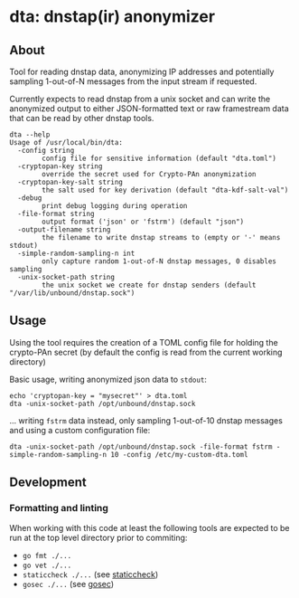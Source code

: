 # dta: dnstap(ir) anonymizer
## About
Tool for reading dnstap data, anonymizing IP addresses and potentially sampling
1-out-of-N messages from the input stream if requested.

Currently expects to read dnstap from a unix socket and can write the
anonymized output to either JSON-formatted text or raw framestream data that
can be read by other dnstap tools.
```
dta --help
Usage of /usr/local/bin/dta:
  -config string
    	config file for sensitive information (default "dta.toml")
  -cryptopan-key string
    	override the secret used for Crypto-PAn anonymization
  -cryptopan-key-salt string
    	the salt used for key derivation (default "dta-kdf-salt-val")
  -debug
    	print debug logging during operation
  -file-format string
    	output format ('json' or 'fstrm') (default "json")
  -output-filename string
    	the filename to write dnstap streams to (empty or '-' means stdout)
  -simple-random-sampling-n int
    	only capture random 1-out-of-N dnstap messages, 0 disables sampling
  -unix-socket-path string
    	the unix socket we create for dnstap senders (default "/var/lib/unbound/dnstap.sock")
```

## Usage
Using the tool requires the creation of a TOML config file for holding the
crypto-PAn secret (by default the config is read from the current working directory)

Basic usage, writing anonymized json data to `stdout`:
```
echo 'cryptopan-key = "mysecret"' > dta.toml
dta -unix-socket-path /opt/unbound/dnstap.sock
```
... writing `fstrm` data instead, only sampling 1-out-of-10 dnstap messages and
using a custom configuration file:
```
dta -unix-socket-path /opt/unbound/dnstap.sock -file-format fstrm -simple-random-sampling-n 10 -config /etc/my-custom-dta.toml
```

## Development
### Formatting and linting
When working with this code at least the following tools are expected to be
run at the top level directory prior to commiting:
* `go fmt ./...`
* `go vet ./...`
* `staticcheck ./...` (see [staticcheck](https://staticcheck.io))
* `gosec ./...` (see [gosec](https://github.com/securego/gosec))
